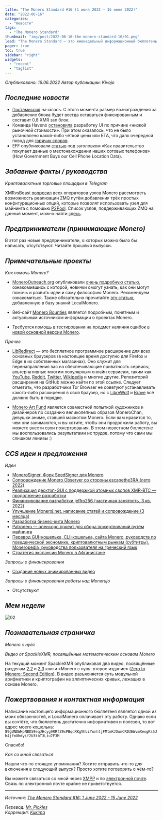 ```yaml
---
title: "The Monero Standard #16 (1 июня 2022 — 16 июня 2022)"
date: "2022-06-16"
categories:
  - "Новости"
tags:
  - "The Monero Standard"
thumbnail: "img/post/2022-06-16-the-monero-standard-16/01.png"  
lead: "The Monero Standard — это еженедельный информационный бюллетень от p2p торговой платформы LocalMonero обо всём, что касается Monero."
pager: true
toc: true
sidebar: "right"
widgets:
  - "recent"
  - "taglist"
---
```


_Опубликовано: 16.06.2022_
_Автор публикации: Kivojo_

## _Последние новости_

- [Постэмиссия](https://localmonero.co/knowledge/monero-tail-emission) началась. С этого момента размер вознаграждения за добавление блока будет всегда оставаться фиксированным и составит 0,6 XMR зап блок.
- Команда Haveno [остановила](https://haveno.exchange/blog/development-ui-suspended/) разработку UI по причине «низкой рыночной стоимости». При этом оказалось, что не было установлено какой-либо чёткой цены или ETA, что дало очередной повод для [горячих споров](https://libredd.it/r/Monero/comments/vc4ax7/development_of_havenos_user_interface_temporarily/icdbj9c/?context=3).
- EFF опубликовали [статью](https://www.eff.org/deeplinks/2022/06/how-federal-government-buys-our-cell-phone-location-data) под заголовком «Как правительство покупает данные о местонахождении наших сотовых телефонов» (How Government Buys our Cell Phone Location Data).

## _Забавные факты / руководства_

_Криптовалютные торговые площадки в Telegram_

XMRvsBeast [попросил](https://libredd.it/v5dfdv/) всех операторов узлов Monero рассмотреть возможность реализации ZMQ путём добавления трёх простых конфигурационных опций, которые позволят использовать узел для майнинга с помощью [P2Pool](https://p2pool.io/). Список узлов, поддерживающих ZMQ на данный момент, можно найти [здесь](https://xmrvsbeast.com/p2pool/monero_nodes.html).

## _Предприниматели (принимающие Monero)_

В этот раз новые предприниматели, о которых можно было бы написать, отсутствуют. Читайте прошлый выпуски.

## _Примечательные проекты_

*Как помочь Monero?*

* [MoneroOutreach.org](https://monerooutreach.org/) опубликовали [очень подробную статью](https://www.monerooutreach.org/stories/getting-started-helping-monero.php), ознакомившись с которой, новички смогут узнать, как они могут помочь и развить идеи и саму философию Monero. Рекомендуем ознакомиться. Также обязательно прочитайте [эту статью](https://localmonero.co/nojs/knowledge/contributing-to-monero), добавленную в базу знаний LocalMonero.

* Веб-сайт [Monero Bounties](https://bounties.monero.social/) является подробным, понятным и актуальным источником информации о проектах Monero.

* [Требуется помощь в тестировании на предмет наличия ошибок в новой основной версии Monero](https://libredd.it/uqznue/).

*Прочее*

* [LibRedirect](https://libredirect.github.io/) — это бесплатное программное расширение для всех основных браузеров (в настоящее время доступно для Firefox и Edge в их собственных магазинах). Оно служит для перенаправления вас на обеспечивающие приватность сервисы, альтернативные многим популярным онлайн сервисам, таким как [YouTube](https://yewtu.be/), [Reddit](https://libredd.it/), [Twitter](https://nitter.net/), [Wikipedia](https://wikiless.org/) и многие другие. Репозиторий расширения на GitHub можно найти по этой ссылке. Следует отметить, что разработчики Tor Browser не советуют устанавливать какого-либо расширения в свой браузер, но с [LibreWolf](https://librewolf.net/) и [Brave](https://brave.com/) всё должно быть в порядке.

* [Monero Art Fund](https://monerochan.art/) является совместной попыткой художников и дизайнеров по созданию великолепных образов MoneroChan, девушки аниме, ставшей маскотом Monero. Если вам нравится то, чем они занимаются, и вы хотите, чтобы они продолжили работу, вы можете внести свои пожертвования. В этом новостном бюллетене мы воспользовались результатами их трудов, потому что сами мы слишком ленивы :)

## _CCS идеи и предложения_

*Идеи*

- [MoneroSigner. Форк SeedSigner для Monero](https://repo.getmonero.org/monero-project/ccs-proposals/-/merge_requests/323)
- [Сопровождение Monero Observer со стороны escapethe3RA (лето 2022)](https://repo.getmonero.org/monero-project/ccs-proposals/-/merge_requests/322)
- [Реализация десктоп-GUI с поддержкой атомных свопов XMR-BTC — продолжение разработки](https://repo.getmonero.org/monero-project/ccs-proposals/-/merge_requests/321)
- [Финансирование разработки jeffro256 (частичная занятость, 3 кв. 2022)](https://repo.getmonero.org/monero-project/ccs-proposals/-/merge_requests/319)
- [Улучшение Moneroj.net, написание статей и сопровождение (3 месяца)](https://repo.getmonero.org/monero-project/ccs-proposals/-/merge_requests/318)
- [Разработка бизнес-кита Monero](https://repo.getmonero.org/monero-project/ccs-proposals/-/merge_requests/311)
- [Patronero — опенсорс проект для сбора пожертвований путём майнинга](https://repo.getmonero.org/monero-project/ccs-proposals/-/merge_requests/310)
- [Перевод GUI-кошелька, CLI-кошелька, сайта Monero, руководств по поведенческой экономике, криптовалютным рынкам (субтитры), Moneropedia, руководства пользователя на греческий язык](https://repo.getmonero.org/monero-project/ccs-proposals/-/merge_requests/296)
- [Стратегия экспансии Monero в Афганистане](https://repo.getmonero.org/monero-project/ccs-proposals/-/merge_requests/282)

*Запросы о финансировании*

- [Создание новых анимированных видео](https://ccs.getmonero.org/proposals/savandra-videos-for-monero.html)

*Запросы о финансировании работы над Monerujo*

* Отсутствуют

## *Мем недели*

![02](/img/post/2022-06-16-the-monero-standard-16/02.png)

## _Познавательная страничка_

_Monero с нуля_

*Видео от SpackleXMR, посвящённые математическим основам Monero*

На текущий момент SpackleXMR опубликовал два видео, посвящённые разделам [2.2](https://yewtu.be/watch?v=wDRX27T69tw) и [2.3](https://yewtu.be/watch?v=s4Wj-ijY9hQ) книги «Monero c нуля: второе издание» ([Zero to Monero: Second Edition](https://www.getmonero.org/library/Zero-to-Monero-2-0-0.pdf)). В видео разъясняется суть модульной арифметики и криптографии на эллиптических кривых, лежащих в основе Monero.

## _Пожертвования и контактная информация_

Написание настоящего информационного бюллетеня является одной из моих обязанностей, и LocalMonero оплачивает эту работу. Однако если вы сочтёте, что бюллетень достаточно информативен и полезен, то вот адрес моего кошелька:  
`89gUNDWHpNBD59eqJHcyg9RRfZ9xPBqdXKgVhLiYonhtjFMtmKJDumCRD3EWvmXeogKs5Jh4jfnUhdyif2U3tbT3Liu7F3M`

Спасибо!

*Как со мной связаться*

Нашли что-то стоящее упоминания? Хотите отправить что-то для включения в следующий выпуск? Просто хотите поговорить о чём-то?

Вы можете связаться со мной через [XMPP](xmpp:hatchbacks@disroot.org) и по [электронной почте](hatchbacks@disroot.org). Связь по электронной почте крайне не приветствуется.

---

_Источник: [The Monero Standard #16: 1 June 2022 - 15 June 2022](https://localmonero.co/the-monero-standard/weekly/16)_

_Перевод: [Mr. Pickles](https://t.me/v1docq47)_  
_Коррекция: [Kukima](https://t.me/Kukima)_
